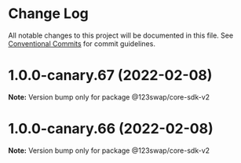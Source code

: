 # Change Log

All notable changes to this project will be documented in this file.
See [Conventional Commits](https://conventionalcommits.org) for commit guidelines.

# 1.0.0-canary.67 (2022-02-08)

**Note:** Version bump only for package @123swap/core-sdk-v2





# 1.0.0-canary.66 (2022-02-08)

**Note:** Version bump only for package @123swap/core-sdk-v2
